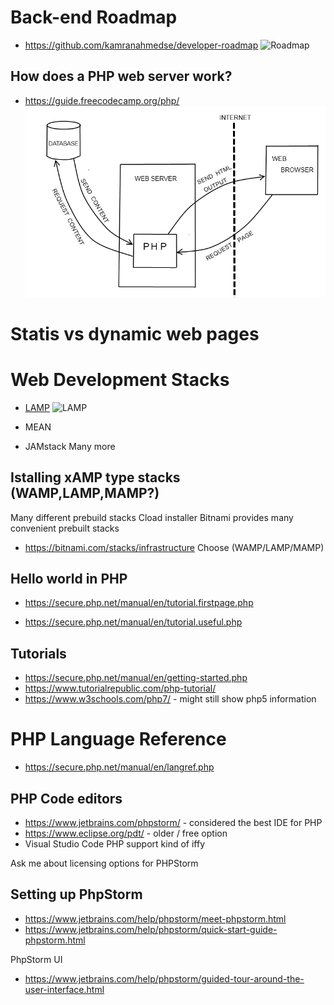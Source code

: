 # Back-end Roadmap

* https://github.com/kamranahmedse/developer-roadmap 
![Roadmap](https://github.com/kamranahmedse/developer-roadmap/raw/master/images/backend.png)


## How does a PHP web server work?
* https://guide.freecodecamp.org/php/
![PHP work](https://github.com/xeroxism/myImages/blob/master/FCC_guides/PHP-server-model.png?raw=true)


# Statis vs dynamic web pages

# Web Development Stacks

* [LAMP](https://en.wikipedia.org/wiki/LAMP_%28software_bundle%29)
![LAMP](https://upload.wikimedia.org/wikipedia/commons/thumb/8/82/LAMP_software_bundle.svg/600px-LAMP_software_bundle.svg.png)

* MEAN
* JAMstack
Many more

## Istalling xAMP type stacks (WAMP,LAMP,MAMP?)

Many different prebuild stacks
Cload installer Bitnami provides many convenient prebuilt stacks
* https://bitnami.com/stacks/infrastructure
Choose (WAMP/LAMP/MAMP)

## Hello world in PHP
* https://secure.php.net/manual/en/tutorial.firstpage.php

* https://secure.php.net/manual/en/tutorial.useful.php

## Tutorials
* https://secure.php.net/manual/en/getting-started.php
* https://www.tutorialrepublic.com/php-tutorial/
* https://www.w3schools.com/php7/ - might still show php5 information

# PHP Language Reference
* https://secure.php.net/manual/en/langref.php


## PHP Code editors
* https://www.jetbrains.com/phpstorm/ - considered the best IDE for PHP
* https://www.eclipse.org/pdt/ - older / free option
* Visual Studio Code PHP support kind of iffy

Ask me about licensing options for PHPStorm

## Setting up PhpStorm

* https://www.jetbrains.com/help/phpstorm/meet-phpstorm.html
* https://www.jetbrains.com/help/phpstorm/quick-start-guide-phpstorm.html

PhpStorm UI
* https://www.jetbrains.com/help/phpstorm/guided-tour-around-the-user-interface.html
